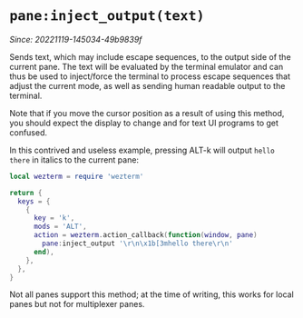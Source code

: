 # `pane:inject_output(text)`

*Since: 20221119-145034-49b9839f*

Sends text, which may include escape sequences, to the output side of the
current pane.  The text will be evaluated by the terminal emulator and can thus
be used to inject/force the terminal to process escape sequences that adjust
the current mode, as well as sending human readable output to the terminal.

Note that if you move the cursor position as a result of using this method, you
should expect the display to change and for text UI programs to get confused.

In this contrived and useless example, pressing ALT-k will output `hello there`
in italics to the current pane:

```lua
local wezterm = require 'wezterm'

return {
  keys = {
    {
      key = 'k',
      mods = 'ALT',
      action = wezterm.action_callback(function(window, pane)
        pane:inject_output '\r\n\x1b[3mhello there\r\n'
      end),
    },
  },
}
```

Not all panes support this method; at the time of writing, this works for local
panes but not for multiplexer panes.

